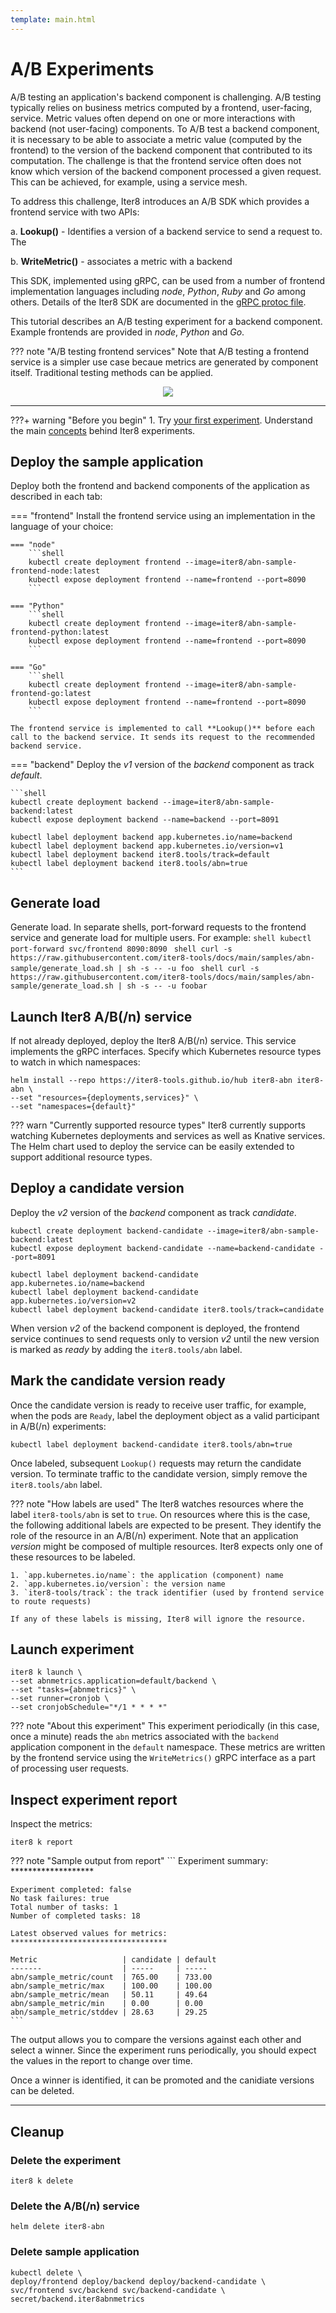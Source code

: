```yaml
---
template: main.html
---
```


# A/B Experiments

A/B testing an application's backend component is challenging.
A/B testing typically relies on business metrics computed by a frontend, user-facing, service.
Metric values often depend on one or more interactions with backend (not user-facing) components.
To A/B test a backend component, it is necessary to be able to associate a metric value (computed by the frontend) to the version of the backend component that contributed to its computation.
The challenge is that the frontend service often does not know which version of the backend component processed a given request.
This can be achieved, for example, using a service mesh.

To address this challenge, Iter8 introduces an A/B SDK which provides a frontend service with two APIs:

a. **Lookup()** - Identifies a version of a backend service to send a request to. The 

b. **WriteMetric()** - associates a metric with a backend

This SDK, implemented using gRPC, can be used from a number of frontend implementation languages including *node*, *Python*, *Ruby* and *Go* among others. Details of the Iter8 SDK are documented in the [gRPC protoc file](https://github.com/iter8-tools/iter8/blob/v0.12.0/abn/grpc/abn.proto).

This tutorial describes an A/B testing experiment for a backend component.
Example frontends are provided in *node*, *Python* and *Go*.

??? note "A/B testing frontend services"
    Note that A/B testing a frontend service is a simpler use case becaue metrics are generated by component itself. 
    Traditional testing methods can be applied.

<p align='center'>
<img alt-text="A/B(/n) experiment" src="../images/abn.png" />
</p>

***

???+ warning "Before you begin"
    1. Try [your first experiment](../../getting-started/your-first-experiment.md). Understand the main [concepts](../../getting-started/concepts.md) behind Iter8 experiments.
 
## Deploy the sample application

Deploy both the frontend and backend components of the application as described in each tab:

=== "frontend"
    Install the frontend service using an implementation in the language of your choice:

    === "node"
        ```shell
        kubectl create deployment frontend --image=iter8/abn-sample-frontend-node:latest
        kubectl expose deployment frontend --name=frontend --port=8090
        ```

    === "Python"
        ```shell
        kubectl create deployment frontend --image=iter8/abn-sample-frontend-python:latest
        kubectl expose deployment frontend --name=frontend --port=8090
        ```

    === "Go"
        ```shell
        kubectl create deployment frontend --image=iter8/abn-sample-frontend-go:latest
        kubectl expose deployment frontend --name=frontend --port=8090
        ```
    
    The frontend service is implemented to call **Lookup()** before each call to the backend service. It sends its request to the recommended backend service.

=== "backend"
    Deploy the *v1* version of the *backend* component as track *default*.

    ```shell
    kubectl create deployment backend --image=iter8/abn-sample-backend:latest
    kubectl expose deployment backend --name=backend --port=8091

    kubectl label deployment backend app.kubernetes.io/name=backend
    kubectl label deployment backend app.kubernetes.io/version=v1
    kubectl label deployment backend iter8.tools/track=default
    kubectl label deployment backend iter8.tools/abn=true
    ```
 
## Generate load
Generate load. In separate shells, port-forward requests to the frontend service and generate load for multiple users.  For example:
    ```shell
    kubectl port-forward svc/frontend 8090:8090
    ```
    ```shell
    curl -s https://raw.githubusercontent.com/iter8-tools/docs/main/samples/abn-sample/generate_load.sh | sh -s -- -u foo
    ```
    ```shell
    curl -s https://raw.githubusercontent.com/iter8-tools/docs/main/samples/abn-sample/generate_load.sh | sh -s -- -u foobar
    ```

## Launch Iter8 A/B(/n) service

If not already deployed, deploy the Iter8 A/B(/n) service. This service implements the gRPC interfaces. Specify which Kubernetes resource types to watch in which namespaces:

```shell
helm install --repo https://iter8-tools.github.io/hub iter8-abn iter8-abn \
--set "resources={deployments,services}" \
--set "namespaces={default}"
```

??? warn "Currently supported resource types"
    Iter8 currently supports watching Kubernetes deployments and services as well as Knative services.
    The Helm chart used to deploy the service can be easily extended to support additional resource types.

## Deploy a candidate version

Deploy the *v2* version of the *backend* component as track *candidate*.

```shell
kubectl create deployment backend-candidate --image=iter8/abn-sample-backend:latest
kubectl expose deployment backend-candidate --name=backend-candidate --port=8091

kubectl label deployment backend-candidate app.kubernetes.io/name=backend
kubectl label deployment backend-candidate app.kubernetes.io/version=v2
kubectl label deployment backend-candidate iter8.tools/track=candidate
```

When version *v2* of the backend component is deployed, the frontend service continues to send requests only to version *v2* until the new version is marked as *ready* by adding the `iter8.tools/abn` label.

## Mark the candidate version ready

Once the candidate version is ready to receive user traffic, for example, when the pods are `Ready`, label the deployment object as a valid participant in A/B(/n) experiments:

```shell
kubectl label deployment backend-candidate iter8.tools/abn=true
```

Once labeled, subsequent `Lookup()` requests may return the candidate version. 
To terminate traffic to the candidate version, simply remove the `iter8.tools/abn` label.

??? note "How labels are used"
    The Iter8 watches resources where the label `iter8-tools/abn` is set to `true`. On resources where this is the case, the following additional labels are expected to be present. They identify the role of the resource in an A/B(/n) experiment. Note that an application _version_ might be composed of multiple resources. Iter8 expects only one of these resources to be labeled.

    1. `app.kubernetes.io/name`: the application (component) name
    2. `app.kubernetes.io/version`: the version name
    3. `iter8-tools/track`: the track identifier (used by frontend service to route requests)

    If any of these labels is missing, Iter8 will ignore the resource.

## Launch experiment

```shell
iter8 k launch \
--set abnmetrics.application=default/backend \
--set "tasks={abnmetrics}" \
--set runner=cronjob \
--set cronjobSchedule="*/1 * * * *"
```

??? note "About this experiment"
    This experiment periodically (in this case, once a minute) reads the `abn` metrics associated with the `backend` application component in the `default` namespace. These metrics are written by the frontend service using the `WriteMetrics()` gRPC interface as a part of processing user requests.

## Inspect experiment report

Inspect the metrics:

```shell
iter8 k report
```

??? note "Sample output from report"
    ```
    Experiment summary:
    *******************

    Experiment completed: false
    No task failures: true
    Total number of tasks: 1
    Number of completed tasks: 18

    Latest observed values for metrics:
    ***********************************

    Metric                   | candidate | default
    -------                  | -----     | -----
    abn/sample_metric/count  | 765.00    | 733.00
    abn/sample_metric/max    | 100.00    | 100.00
    abn/sample_metric/mean   | 50.11     | 49.64
    abn/sample_metric/min    | 0.00      | 0.00
    abn/sample_metric/stddev | 28.63     | 29.25
    ```
The output allows you to compare the versions against each other and select a winner. Since the experiment runs periodically, you should expect the values in the report to change over time.

Once a winner is identified, it can be promoted and the canidiate versions can be deleted.

***

## Cleanup

### Delete the experiment

```shell
iter8 k delete
```

### Delete the A/B(/n) service

```shell
helm delete iter8-abn
```

### Delete sample application

```shell
kubectl delete \
deploy/frontend deploy/backend deploy/backend-candidate \
svc/frontend svc/backend svc/backend-candidate \
secret/backend.iter8abnmetrics
```
